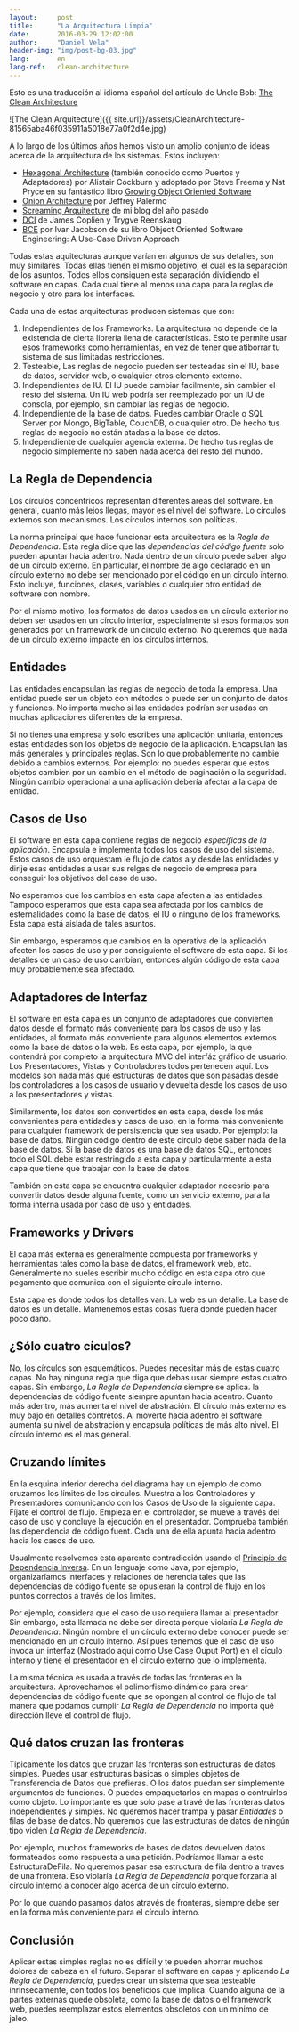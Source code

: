 ```yaml
---
layout:     post
title:      "La Arquitectura Limpia"
date:       2016-03-29 12:02:00
author:     "Daniel Vela"
header-img: "img/post-bg-03.jpg"
lang:       en
lang-ref:   clean-architecture
---
```


Esto es una traducción al idioma español del artículo de Uncle Bob: [The Clean Architecture](http://blog.8thlight.com/uncle-bob/2012/08/13/the-clean-architecture.html)

![The Clean Arquitecture]({{ site.url}}/assets/CleanArchitecture-81565aba46f035911a5018e77a0f2d4e.jpg)

A lo largo de los últimos años hemos visto un amplio conjunto de ideas acerca de la arquitectura de los sistemas. Estos incluyen:

* [Hexagonal Architecture](http://alistair.cockburn.us/Hexagonal+architecture) (también conocido como Puertos y Adaptadores) por Alistair Cockburn y adoptado por Steve Freema y Nat Pryce en su fantástico libro [Growing Object Oriented Software](http://www.amazon.com/Growing-Object-Oriented-Software-Guided-Tests/dp/0321503627)
* [Onion Architecture](http://jeffreypalermo.com/blog/the-onion-architecture-part-1/) por Jeffrey Palermo
* [Screaming Arquitecture](http://blog.8thlight.com/uncle-bob/2011/09/30/Screaming-Architecture.html) de mi blog del año pasado
* [DCI](http://www.amazon.com/Lean-Architecture-Agile-Software-Development/dp/0470684208/) de James Coplien y Trygve Reenskaug
* [BCE](http://www.amazon.com/Object-Oriented-Software-Engineering-Approach/dp/0201544350) por Ivar Jacobson de su libro Object Oriented Software Engineering: A Use-Case Driven Approach

Todas estas aquitecturas aunque varían en algunos de sus detalles, son muy similares. Todas ellas tienen el mismo objetivo, el cual es la separación de los asuntos. Todos ellos consiguen esta separación dividiendo el software en capas. Cada cual tiene al menos una capa para la reglas de negocio y otro para los interfaces.

Cada una de estas arquitecturas producen sistemas que son:

1. Independientes de los Frameworks. La arquitectura no depende de la existencia de cierta librería llena de características. Esto te permite usar esos frameworks como herramientas, en vez de tener que atiborrar tu sistema de sus limitadas restricciones.
2. Testeable, Las reglas de negocio pueden ser testeadas sin el IU, base de datos, servidor web, o cualquier otros elemento externo.
3. Independientes de IU. El IU puede cambiar facilmente, sin cambier el resto del sistema. Un IU web podría ser reemplezado por un IU de consola, por ejemplo, sin cambiar las reglas de negocio.
4. Independiente de la base de datos. Puedes cambiar Oracle o SQL Server por Mongo, BigTable, CouchDB, o cualquier otro. De hecho tus reglas de negocio no están atadas a la base de datos.
5. Independiente de cualquier agencia externa. De hecho tus reglas de negocio simplemente no saben nada acerca del resto del mundo.

## La Regla de Dependencia

Los círculos concentricos representan diferentes areas del software. En general, cuanto más lejos llegas, mayor es el nivel del software. Lo círculos externos son mecanismos. Los círculos internos son políticas.

La norma principal que hace funcionar esta arquitectura es la *Regla de Dependencia*. Esta regla dice que las *dependencias del código fuente* solo pueden apuntar hacia adentro. Nada dentro de un círculo puede saber algo de un círculo externo. En particular, el nombre de algo declarado en un círculo externo no debe ser mencionado por el código en un círculo interno. Esto incluye, funciones, clases, variables o cualquier otro entidad de software con nombre.

Por el mismo motivo, los formatos de datos usados en un círculo exterior no deben ser usados en un círculo interior, especialmente si esos formatos son generados por un framework de un círculo externo. No queremos que nada de un círculo externo impacte en los círculos internos.

## Entidades

Las entidades encapsulan las reglas de negocio de toda la empresa. Una entidad puede ser un objeto con métodos o puede ser un conjunto de datos y funciones. No importa mucho si las entidades podrían ser usadas en muchas aplicaciones diferentes de la empresa.

Si no tienes una empresa y solo escribes una aplicación unitaria, entonces estas entidades son los objetos de negocio de la aplicación. Encapsulan las más generales y principales reglas. Son lo que probablemente no cambie debido a cambios externos. Por ejemplo: no puedes esperar que estos objetos cambien por un cambio en el método de paginación o la seguridad. Ningún cambio operacional a una aplicación debería afectar a la capa de entidad.

## Casos de Uso

El software en esta capa contiene reglas de negocio *específicas de la aplicación*. Encapsula e implementa todos los casos de uso del sistema. Estos casos de uso orquestam le flujo de datos a y desde las entidades y dirije esas entidades a usar sus relgas de negocio de empresa para conseguir los objetivos del caso de uso.

No esperamos que los cambios en esta capa afecten a las entidades. Tampoco esperamos que esta capa sea afectada por los cambios de esternalidades como la base de datos, el IU o ninguno de los frameworks. Esta capa está aislada de tales asuntos.

Sin embargo, esperamos que cambios en la operativa de la aplicación afecten los casos de uso y por consiguiente el software de esta capa. Si los detalles de un caso de uso cambian, entonces algún código de esta capa muy probablemente sea afectado.

## Adaptadores de Interfaz

El software en esta capa es un conjunto de adaptadores que convierten datos desde el formato más conveniente para los casos de uso y las entidades, al formato más conveniente para algunos elementos externos como la base de datos o la web. Es esta capa, por ejemplo, la que contendrá por completo la arquitectura MVC del interfáz gráfico de usuario. Los Presentadores, Vistas y Controladores todos pertenecen aquí. Los modelos son nada más que estructuras de datos que son pasadas desde los controladores a los casos de usuario y devuelta desde los casos de uso a los presentadores y vistas.

Similarmente, los datos son convertidos en esta capa, desde los más convenientes para entidades y casos de uso, en la forma más conveniente para cualquier framework de persistencia que sea usado. Por ejemplo: la base de datos. Ningún código dentro de este círculo debe saber nada de la base de datos. Si la base de datos es una base de datos SQL, entonces todo el SQL debe estar restringido a esta capa y particularmente a esta capa que tiene que trabajar con la base de datos.

También en esta capa se encuentra cualquier adaptador necesrio para convertir datos desde alguna fuente, como un servicio externo, para la forma interna usada por caso de uso y entidades.

## Frameworks y Drivers

El capa más externa es generalmente compuesta por frameworks y herramientas tales como la base de datos, el framework web, etc. Generalmente no sueles escribir mucho código en esta capa otro que pegamento que comunica con el siguiente circulo interno.

Esta capa es donde todos los detalles van. La web es un detalle. La base de datos es un detalle. Mantenemos estas cosas fuera donde pueden hacer poco daño.

## ¿Sólo cuatro cículos?

No, los círculos son esquemáticos. Puedes necesitar más de estas cuatro capas. No hay ninguna regla que diga que debas usar siempre estas cuatro capas. Sin embargo, *La Regla de Dependencia* siempre se aplica. la dependencias de código fuente siempre apuntan hacia adentro. Cuanto más adentro, más aumenta el nivel de abstración. El círculo más externo es muy bajo en detalles contretos. Al moverte hacia adentro el software aumenta su nivel de abstración y encapsula políticas de más alto nivel. El círculo interno es el más general.

## Cruzando límites

En la esquina inferior derecha del diagrama hay un ejemplo de como cruzamos los límites de los círculos. Muestra a los Controladores y Presentadores comunicando con los Casos de Uso de la siguiente capa. Fíjate el control de flujo. Empieza en el controlador, se mueve a través del caso de uso y concluye la ejecución en el presentador. Comprueba también las dependencia de código fuent. Cada una de ella apunta hacia adentro hacia los casos de uso.

Usualmente resolvemos esta aparente contradicción usando el [Principio de Dependencia Inversa](http://en.wikipedia.org/wiki/Dependency_inversion_principle). En un lenguaje como Java, por ejemplo, organizaríamos interfaces y relaciones de herencia tales que las dependencias de código fuente se opusieran la control de flujo en los puntos correctos a través de los límites.

Por ejemplo, considera que el caso de uso requiera llamar al presentador. Sin embargo, esta llamada no debe ser directa porque violaría *La Regla de Dependencia*: Ningún nombre el un círculo externo debe conocer puede ser mencionado en un círculo interno. Así pues tenemos que el caso de uso invoca un interfaz (Mostrado aquí como Use Case Ouput Port) en el cículo interno y tiene el presentador en el circulo externo que lo implementa.

La misma técnica es usada a través de todas las fronteras en la arquitectura. Aprovechamos el polimorfismo dinámico para crear dependencias de código fuente que se opongan al control de flujo de tal manera que podamos cumplir *La Regla de Dependencia* no importa qué dirección lleve el control de flujo.

## Qué datos cruzan las fronteras

Típicamente los datos que cruzan las fronteras son estructuras de datos simples. Puedes usar estructuras básicas o simples objetos de Transferencia de Datos que prefieras. O los datos puedan ser simplemente argumentos de funciones. O puedes empaquetarlos en mapas o contruirlos como objeto. Lo importante es que solo pase a travé de las fronteras datos independientes y simples. No queremos hacer trampa y pasar *Entidades* o filas de base de datos. No queremos que las estructuras de datos de ningún tipo violen *La Regla de Dependencia*.

Por ejemplo, muchos frameworks de bases de datos devuelven datos formateados como respuesta a una petición. Podríamos llamar a esto EstructuraDeFila. No queremos pasar esa estructura de fila dentro a traves de una frontera. Eso violaría *La Regla de Dependencia* porque forzaría al círculo interno a conocer algo acerca de un círculo externo.

Por lo que cuando pasamos datos através de fronteras, siempre debe ser en la forma más conveniente para el círculo interno.

## Conclusión

Aplicar estas simples reglas no es difícil y te pueden ahorrar muchos dolores de cabeza en el futuro. Separar el software en capas y aplicando *La Regla de Dependencia*, puedes crear un sistema que sea testeable inrinsecamente, con todos los beneficios que implica. Cuando alguna de la partes externas quede obsoleta, como la base de datos o el framework web, puedes reemplazar estos elementos obsoletos con un mínimo de jaleo.